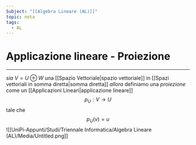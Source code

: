 ```yaml
---
Subject: "[[Algebra Lineare (AL)]]"
topic: nota
tags:
  - AL
---
```

# Applicazione lineare - Proiezione
---
_sia_ $V = U \oplus W$  una [[Spazio Vettoriale|spazio vettoriale]] in [[Spazi vettoriali in somma diretta|somma diretta]]
_allora_ definiamo una _proiezione_ come un [[Applicazioni Lineari|applicazione lineare]]$$
p_{U}: V \rightarrow U
$$tale che$$
p_U(v)=u
$$![[UniPi-Appunti/Studi/Triennale Informatica/Algebra Lineare (AL)/Media/Untitled.png]]